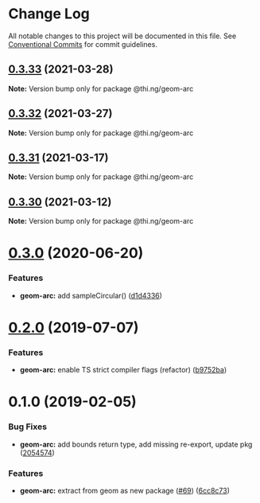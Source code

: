 # Change Log

All notable changes to this project will be documented in this file.
See [Conventional Commits](https://conventionalcommits.org) for commit guidelines.

## [0.3.33](https://github.com/thi-ng/umbrella/compare/@thi.ng/geom-arc@0.3.32...@thi.ng/geom-arc@0.3.33) (2021-03-28)

**Note:** Version bump only for package @thi.ng/geom-arc





## [0.3.32](https://github.com/thi-ng/umbrella/compare/@thi.ng/geom-arc@0.3.31...@thi.ng/geom-arc@0.3.32) (2021-03-27)

**Note:** Version bump only for package @thi.ng/geom-arc





## [0.3.31](https://github.com/thi-ng/umbrella/compare/@thi.ng/geom-arc@0.3.30...@thi.ng/geom-arc@0.3.31) (2021-03-17)

**Note:** Version bump only for package @thi.ng/geom-arc





## [0.3.30](https://github.com/thi-ng/umbrella/compare/@thi.ng/geom-arc@0.3.29...@thi.ng/geom-arc@0.3.30) (2021-03-12)

**Note:** Version bump only for package @thi.ng/geom-arc





# [0.3.0](https://github.com/thi-ng/umbrella/compare/@thi.ng/geom-arc@0.2.32...@thi.ng/geom-arc@0.3.0) (2020-06-20)


### Features

* **geom-arc:** add sampleCircular() ([d1d4336](https://github.com/thi-ng/umbrella/commit/d1d4336b1ca331e4d367e0fad8e815ad2e669985))





# [0.2.0](https://github.com/thi-ng/umbrella/compare/@thi.ng/geom-arc@0.1.17...@thi.ng/geom-arc@0.2.0) (2019-07-07)

### Features

* **geom-arc:** enable TS strict compiler flags (refactor) ([b9752ba](https://github.com/thi-ng/umbrella/commit/b9752ba))

# 0.1.0 (2019-02-05)

### Bug Fixes

* **geom-arc:** add bounds return type, add missing re-export, update pkg ([2054574](https://github.com/thi-ng/umbrella/commit/2054574))

### Features

* **geom-arc:** extract from geom as new package ([#69](https://github.com/thi-ng/umbrella/issues/69)) ([6cc8c73](https://github.com/thi-ng/umbrella/commit/6cc8c73))
